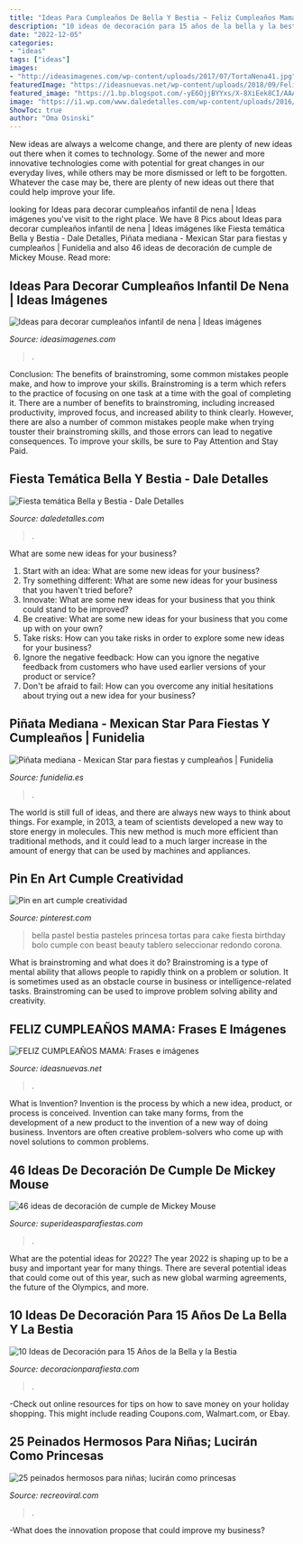 ```yaml
---
title: "Ideas Para Cumpleaños De Bella Y Bestia ~ Feliz Cumpleaños Mama: Frases E Imágenes"
description: "10 ideas de decoración para 15 años de la bella y la bestia"
date: "2022-12-05"
categories:
- "ideas"
tags: ["ideas"]
images:
- "http://ideasimagenes.com/wp-content/uploads/2017/07/TortaNena41.jpg"
featuredImage: "https://ideasnuevas.net/wp-content/uploads/2018/09/Feliz-cumpleaños-madre.-Rosas-rojas.jpg"
featured_image: "https://1.bp.blogspot.com/-yE6OjjBYYxs/X-8XiEek8CI/AAAAAAAA4-o/b_Cgf8aYCgQe6WOvQca3B9w48jQZILsUQCLcBGAsYHQ/s1002/ideas-cumpleanos-fiesta-mickey-mouse-decoracion-23.jpg"
image: "https://i1.wp.com/www.daledetalles.com/wp-content/uploads/2016/01/8.jpg"
ShowToc: true
author: "Oma Osinski"
---
```



New ideas are always a welcome change, and there are plenty of new ideas out there when it comes to technology. Some of the newer and more innovative technologies come with potential for great changes in our everyday lives, while others may be more dismissed or left to be forgotten. Whatever the case may be, there are plenty of new ideas out there that could help improve your life.

	

		
looking for Ideas para decorar cumpleaños infantil de nena | Ideas imágenes you've visit to the right place. We have 8 Pics about Ideas para decorar cumpleaños infantil de nena | Ideas imágenes like Fiesta temática Bella y Bestia - Dale Detalles, Piñata mediana - Mexican Star para fiestas y cumpleaños | Funidelia and also 46 ideas de decoración de cumple de Mickey Mouse. Read more:
		
    
## Ideas Para Decorar Cumpleaños Infantil De Nena | Ideas Imágenes

<img loading=lazy src="http://ideasimagenes.com/wp-content/uploads/2017/07/TortaNena41.jpg" onerror="this.onerror=null;this.src='https://tse4.mm.bing.net/th?id=OIP.RblpkU0DwevVAlhwxU1uugHaKX&amp;pid=15.1';" alt="Ideas para decorar cumpleaños infantil de nena | Ideas imágenes">

_Source: ideasimagenes.com_

>. 

	

Conclusion: The benefits of brainstroming, some common mistakes people make, and how to improve your skills.
Brainstroming is a term which refers to the practice of focusing on one task at a time with the goal of completing it. There are a number of benefits to brainstroming, including increased productivity, improved focus, and increased ability to think clearly. However, there are also a number of common mistakes people make when trying touster their brainstroming skills, and those errors can lead to negative consequences. To improve your skills, be sure to Pay Attention and Stay Paid.

    
## Fiesta Temática Bella Y Bestia - Dale Detalles

<img loading=lazy src="https://i1.wp.com/www.daledetalles.com/wp-content/uploads/2016/01/8.jpg" onerror="this.onerror=null;this.src='https://tse2.mm.bing.net/th?id=OIP.vQPlRi6_GtTVEueg7xNRVwHaJ4&amp;pid=15.1';" alt="Fiesta temática Bella y Bestia - Dale Detalles">

_Source: daledetalles.com_

>. 

	

What are some new ideas for your business?
1. Start with an idea: What are some new ideas for your business? 
2. Try something different: What are some new ideas for your business that you haven't tried before? 
3. Innovate: What are some new ideas for your business that you think could stand to be improved? 
4. Be creative: What are some new ideas for your business that you come up with on your own? 
5. Take risks: How can you take risks in order to explore some new ideas for your business? 
6. Ignore the negative feedback: How can you ignore the negative feedback from customers who have used earlier versions of your product or service? 
7. Don't be afraid to fail: How can you overcome any initial hesitations about trying out a new idea for your business?

    
## Piñata Mediana - Mexican Star Para Fiestas Y Cumpleaños | Funidelia

<img loading=lazy src="https://static1.funidelia.com/230505-f4_big/pinata-mediana-mexican-star.jpg" onerror="this.onerror=null;this.src='https://tse2.mm.bing.net/th?id=OIP.4Lb6e-uQ8kh-fBuQMNDKJQAAAA&amp;pid=15.1';" alt="Piñata mediana - Mexican Star para fiestas y cumpleaños | Funidelia">

_Source: funidelia.es_

>. 

	

The world is still full of ideas, and there are always new ways to think about things. For example, in 2013, a team of scientists developed a new way to store energy in molecules. This new method is much more efficient than traditional methods, and it could lead to a much larger increase in the amount of energy that can be used by machines and appliances.

    
## Pin En Art Cumple Creatividad

<img loading=lazy src="https://i.pinimg.com/736x/3d/51/9e/3d519e185180b36b925075a1526e2a5e.jpg" onerror="this.onerror=null;this.src='https://tse1.mm.bing.net/th?id=OIP.PMrQVkhbJ_9oZR-kKegG-gC5FR&amp;pid=15.1';" alt="Pin en art cumple creatividad">

_Source: pinterest.com_

>bella pastel bestia pasteles princesa tortas para cake fiesta birthday bolo cumple con beast beauty tablero seleccionar redondo corona. 

	

What is brainstroming and what does it do?
Brainstroming is a type of mental ability that allows people to rapidly think on a problem or solution. It is sometimes used as an obstacle course in business or intelligence-related tasks. Brainstroming can be used to improve problem solving ability and creativity.

    
## FELIZ CUMPLEAÑOS MAMA: Frases E Imágenes

<img loading=lazy src="https://ideasnuevas.net/wp-content/uploads/2018/09/Feliz-cumpleaños-madre.-Rosas-rojas.jpg" onerror="this.onerror=null;this.src='https://tse3.mm.bing.net/th?id=OIP.dkyDuLBA7Si5Gamjydgy2gHaLG&amp;pid=15.1';" alt="FELIZ CUMPLEAÑOS MAMA: Frases e imágenes">

_Source: ideasnuevas.net_

>. 

	

What is Invention?
Invention is the process by which a new idea, product, or process is conceived. Invention can take many forms, from the development of a new product to the invention of a new way of doing business. Inventors are often creative problem-solvers who come up with novel solutions to common problems.

    
## 46 Ideas De Decoración De Cumple De Mickey Mouse

<img loading=lazy src="https://1.bp.blogspot.com/-yE6OjjBYYxs/X-8XiEek8CI/AAAAAAAA4-o/b_Cgf8aYCgQe6WOvQca3B9w48jQZILsUQCLcBGAsYHQ/s1002/ideas-cumpleanos-fiesta-mickey-mouse-decoracion-23.jpg" onerror="this.onerror=null;this.src='https://tse2.mm.bing.net/th?id=OIP.Qcy-RMcj4522BbHNWnF0SgHaNK&amp;pid=15.1';" alt="46 ideas de decoración de cumple de Mickey Mouse">

_Source: superideasparafiestas.com_

>. 

	

What are the potential ideas for 2022?
The year 2022 is shaping up to be a busy and important year for many things. There are several potential ideas that could come out of this year, such as new global warming agreements, the future of the Olympics, and more.

    
## 10 Ideas De Decoración Para 15 Años De La Bella Y La Bestia

<img loading=lazy src="https://image.jimcdn.com/app/cms/image/transf/dimension=4000x3000:format=jpg/path/sdd2b9b442c59d78e/image/ic7ec8fc8c3811c03/version/1606724653/image.jpg" onerror="this.onerror=null;this.src='https://tse1.mm.bing.net/th?id=OIP.OHl1VgLavNm31-uPcks81QHaEK&amp;pid=15.1';" alt="10 Ideas de Decoración para 15 Años de la Bella y la Bestia">

_Source: decoracionparafiesta.com_

>. 

	

-Check out online resources for tips on how to save money on your holiday shopping. This might include reading Coupons.com, Walmart.com, or Ebay.

    
## 25 Peinados Hermosos Para Niñas; Lucirán Como Princesas

<img loading=lazy src="https://www.recreoviral.com/wp-content/uploads/2018/03/Hermosos-peinados-para-niñas-9.jpg" onerror="this.onerror=null;this.src='https://tse4.mm.bing.net/th?id=OIP.Wu5cXvE5qYdv9A-M900qhgHaHa&amp;pid=15.1';" alt="25 peinados hermosos para niñas; lucirán como princesas">

_Source: recreoviral.com_

>. 

	

-What does the innovation propose that could improve my business?

